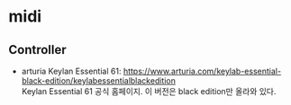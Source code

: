 # midi

## Controller
- arturia Keylan Essential 61: <https://www.arturia.com/keylab-essential-black-edition/keylabessentialblackedition><br>
  Keylan Essential 61 공식 홈페이지. 이 버전은 black edition만 올라와 있다.